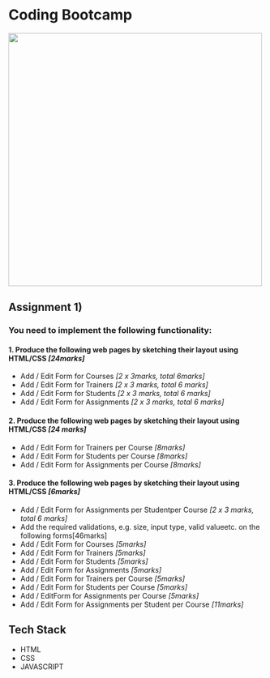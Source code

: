 
# Coding Bootcamp #
<img src="https://github.com/zafeirisdimi/coding_bootcamp/blob/ba3b2a83a0aee242e07abb9e7df54f1917d6e50d/Dimitrios_Zafeiris_first_assignment_/img/Coding%20Bootcamp.jpg" width="500" />


## Assignment 1) ##


### You need to implement the following functionality: ###

#### 1. Produce the following web pages by sketching their layout using HTML/CSS  *[24marks]* ####
+ Add / Edit Form for Courses *[2 x 3marks, total 6marks]*
+ Add / Edit Form for Trainers *[2 x 3 marks, total 6 marks]*
+ Add / Edit Form for Students *[2 x 3 marks, total 6 marks]*
+ Add / Edit Form for Assignments *[2 x 3 marks, total 6 marks]*

#### 2. Produce the following web pages by sketching their layout using HTML/CSS  *[24 marks]* ####
+ Add / Edit Form for Trainers per Course *[8marks]*
+ Add / Edit Form for Students per Course *[8marks]*
+ Add / Edit Form for Assignments per Course *[8marks]*

#### 3. Produce the following web pages by sketching their layout using HTML/CSS  *[6marks]* ####
+ Add / Edit Form for Assignments per Studentper Course *[2 x 3 marks, total 6 marks]*
+ Add the required validations, e.g. size, input type, valid valueetc. on the following forms[46marks]
+ Add / Edit Form for Courses *[5marks]*
+ Add / Edit Form for Trainers *[5marks]*
+ Add / Edit Form for Students *[5marks]*
+ Add / Edit Form for Assignments *[5marks]*
+ Add / Edit Form for Trainers per Course *[5marks]*
+ Add / Edit Form for Students per Course *[5marks]*
+ Add / EditForm for Assignments per Course *[5marks]*
+ Add / Edit Form for Assignments per Student per Course *[11marks]*




## Tech Stack ##

 - HTML
 - CSS
 - JAVASCRIPT



